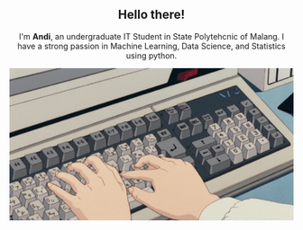 <h2 align='center'> Hello there!</h2>

<p align='center'>
   I'm <b>Andi</b>, an undergraduate IT Student in State Polytehcnic of Malang. I have a strong passion in Machine Learning, Data Science, and Statistics using python.
</p>

<p align='center'>
  <img src='./Assets/keyboard.gif'>
</p>

